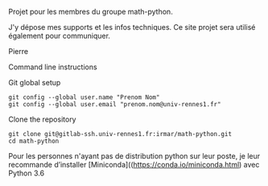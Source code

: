 Projet pour les membres du groupe math-python.

J'y dépose mes supports et les infos techniques.
Ce site projet sera utilisé également pour communiquer.

Pierre

Command line instructions

Git global setup

```
git config --global user.name "Prenom Nom"
git config --global user.email "prenom.nom@univ-rennes1.fr"
```

Clone the repository

```
git clone git@gitlab-ssh.univ-rennes1.fr:irmar/math-python.git
cd math-python
```

Pour les personnes n'ayant pas de distribution python sur leur
poste, je leur recommande d’installer [Miniconda]((https://conda.io/miniconda.html) avec Python 3.6

